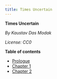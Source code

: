 ```yaml
---
title: Times Uncertain
---
```


**Times Uncertain**

*By Kaustav Das Modak*

*License: CC0*

**Table of contents**

- [Prologue](./prologue)
- [Chapter 1](./chapter-1)
- [Chapter 2](./chapter-2)